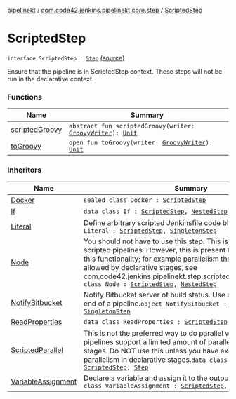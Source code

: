 [pipelinekt](../../index.md) / [com.code42.jenkins.pipelinekt.core.step](../index.md) / [ScriptedStep](./index.md)

# ScriptedStep

`interface ScriptedStep : `[`Step`](../-step/index.md) [(source)](https://github.com/code42/pipelinekt/tree/master/core/src/main/kotlin/com/code42/jenkins/pipelinekt/core/step/ScriptedStep.kt#L8)

Ensure that the pipeline is in ScriptedStep context.  These steps will not be run in the declarative context.

### Functions

| Name | Summary |
|---|---|
| [scriptedGroovy](scripted-groovy.md) | `abstract fun scriptedGroovy(writer: `[`GroovyWriter`](../../com.code42.jenkins.pipelinekt.core.writer/-groovy-writer/index.md)`): `[`Unit`](https://kotlinlang.org/api/latest/jvm/stdlib/kotlin/-unit/index.html) |
| [toGroovy](to-groovy.md) | `open fun toGroovy(writer: `[`GroovyWriter`](../../com.code42.jenkins.pipelinekt.core.writer/-groovy-writer/index.md)`): `[`Unit`](https://kotlinlang.org/api/latest/jvm/stdlib/kotlin/-unit/index.html) |

### Inheritors

| Name | Summary |
|---|---|
| [Docker](../../com.code42.jenkins.pipelinekt.internal.step.scripted/-docker/index.md) | `sealed class Docker : `[`ScriptedStep`](./index.md) |
| [If](../../com.code42.jenkins.pipelinekt.internal.step.scripted/-if/index.md) | `data class If : `[`ScriptedStep`](./index.md)`, `[`NestedStep`](../-nested-step/index.md) |
| [Literal](../../com.code42.jenkins.pipelinekt.internal.step.scripted/-literal/index.md) | Define arbitrary scripted Jenkinsfile code blocks`data class Literal : `[`ScriptedStep`](./index.md)`, `[`SingletonStep`](../-singleton-step/index.md) |
| [Node](../../com.code42.jenkins.pipelinekt.internal.step.scripted/-node/index.md) | You should not have to use this step.  This is from the old scripted pipelines.  However, this is present for users who require this functionality; for example parallelism that exceeds the max allowed by declarative stages, see com.code42.jenkins.pipelinekt.step.scripted.ScriptedParallel`data class Node : `[`ScriptedStep`](./index.md)`, `[`NestedStep`](../-nested-step/index.md) |
| [NotifyBitbucket](../../com.code42.jenkins.pipelinekt.internal.step.scripted/-notify-bitbucket/index.md) | Notify Bitbucket server of build status.  Use at the beginning and end of a pipeline.`object NotifyBitbucket : `[`ScriptedStep`](./index.md)`, `[`SingletonStep`](../-singleton-step/index.md) |
| [ReadProperties](../../com.code42.jenkins.pipelinekt.internal.step.scripted/-read-properties/index.md) | `data class ReadProperties : `[`ScriptedStep`](./index.md)`, `[`SingletonStep`](../-singleton-step/index.md) |
| [ScriptedParallel](../../com.code42.jenkins.pipelinekt.internal.step.scripted/-scripted-parallel/index.md) | This is not the preferred way to do parallel work.  Hover, pipelines support a limited amount of parallelism in declarative stages.  Do NOT use this unless you have exceeded the max parallelism in declarative stages.`data class ScriptedParallel : `[`ScriptedStep`](./index.md)`, `[`Step`](../-step/index.md) |
| [VariableAssignment](../../com.code42.jenkins.pipelinekt.internal.step.scripted/-variable-assignment/index.md) | Declare a variable and assign it to the output of some steps`data class VariableAssignment : `[`ScriptedStep`](./index.md)`, `[`NestedStep`](../-nested-step/index.md) |
